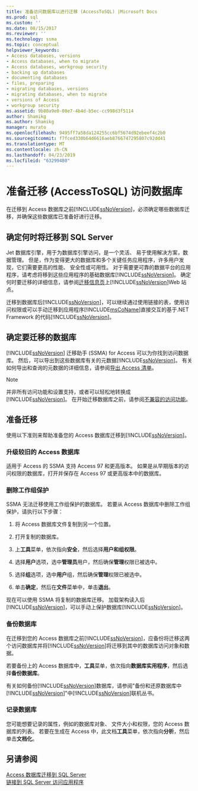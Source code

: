 ```yaml
---
title: 准备访问数据库以进行迁移 (AccessToSQL) |Microsoft Docs
ms.prod: sql
ms.custom: ''
ms.date: 08/15/2017
ms.reviewer: ''
ms.technology: ssma
ms.topic: conceptual
helpviewer_keywords:
- Access databases, versions
- Access databases, when to migrate
- Access databases, workgroup security
- backing up databases
- documenting databases
- files, preparing
- migrating databases, versions
- migrating databases, when to migrate
- versions of Access
- workgroup security
ms.assetid: 9b80a9e0-08e7-4b4d-b5ec-cc998d3f5114
author: Shamikg
ms.author: Shamikg
manager: murato
ms.openlocfilehash: 9495ff7a58da124255cc6bf5674d92ebeef4c2b0
ms.sourcegitcommit: f7fced330b64d6616aeb8766747295807c92dd41
ms.translationtype: MT
ms.contentlocale: zh-CN
ms.lasthandoff: 04/23/2019
ms.locfileid: "63299480"
---
```

# <a name="preparing-access-databases-for-migration-accesstosql"></a>准备迁移 (AccessToSQL) 访问数据库
在迁移到 Access 数据库之前[!INCLUDE[ssNoVersion](../../includes/ssnoversion-md.md)]，必须确定哪些数据库迁移，并确保这些数据库已准备好进行迁移。  
  
## <a name="determining-when-to-migrate-to-sql-server"></a>确定何时将迁移到 SQL Server  
Jet 数据库引擎，用于为数据库引擎访问，是一个灵活、 易于使用解决方案，数据管理。 但是，作为变得更大的数据库和多个关键任务应用程序，许多用户发现，它们需要更高的性能、 安全性或可用性。 对于需要更可靠的数据平台的应用程序，请考虑将移到这些应用程序的基础数据库[!INCLUDE[ssNoVersion](../../includes/ssnoversion-md.md)]。 确定何时要迁移的详细信息，请参阅[迁移信息页](https://go.microsoft.com/fwlink/?LinkId=68571)上[!INCLUDE[ssNoVersion](../../includes/ssnoversion-md.md)]Web 站点。  
  
迁移到数据库后[!INCLUDE[ssNoVersion](../../includes/ssnoversion-md.md)]，可以继续通过使用链接的表，使用访问权限或可以手动迁移到应用程序[!INCLUDE[msCoName](../../includes/msconame_md.md)]直接交互的基于.NET Framework 的代码[!INCLUDE[ssNoVersion](../../includes/ssnoversion-md.md)]。  
  
## <a name="determining-which-databases-to-migrate"></a>确定要迁移的数据库  
[!INCLUDE[ssNoVersion](../../includes/ssnoversion-md.md)] 迁移助手 (SSMA) for Access 可以为你找到访问数据库。 然后，可以导出到这些数据库有关的元数据[!INCLUDE[ssNoVersion](../../includes/ssnoversion-md.md)]。 有关如何导出和查询的元数据的详细信息，请参阅[导出 Access 清单](exporting-an-access-inventory-accesstosql.md)。  

   > [!NOTE]
   > 并非所有访问功能和设置支持，或者可以轻松地转换成[!INCLUDE[ssNoVersion](../../includes/ssnoversion-md.md)]。 在开始迁移数据库之前，请参阅[不兼容的访问功能](incompatible-access-features-accesstosql.md)。
  
## <a name="preparing-for-migration"></a>准备迁移  
使用以下准则来帮助准备您的 Access 数据库迁移到[!INCLUDE[ssNoVersion](../../includes/ssnoversion-md.md)]。  
  
### <a name="upgrading-older-access-databases"></a>升级较旧的 Access 数据库  
适用于 Access 的 SSMA 支持 Access 97 和更高版本。 如果是从早期版本的访问权限的数据库，打开并保存在 Access 97 或更高版本中的数据库。  
  
### <a name="removing-workgroup-protection"></a>删除工作组保护  
SSMA 无法迁移使用工作组保护的数据库。 若要从 Access 数据库中删除工作组保护，请执行以下步骤：  
  
1.  将 Access 数据库文件复制到另一个位置。  
  
2.  打开复制的数据库。  
  
3.  上**工具**菜单，依次指向**安全**，然后选择**用户和组权限**。  
  
4.  选择**用户**选项，选中**管理员**用户，然后确保**管理**权限已被选中。  
  
5.  选择**组**选项，选中**用户**组，然后确保**管理**权限已被选中。  
  
6.  单击**确定**，然后在**文件**菜单中，单击**退出**。  
  
现在可以使用 SSMA 将复制的数据库迁移。 加载架构读入后[!INCLUDE[ssNoVersion](../../includes/ssnoversion-md.md)]，可以手动上保护数据库[!INCLUDE[ssNoVersion](../../includes/ssnoversion-md.md)]。  
  
### <a name="backing-up-databases"></a>备份数据库  
在迁移到您的 Access 数据库之前[!INCLUDE[ssNoVersion](../../includes/ssnoversion-md.md)]，应备份将迁移这两个访问数据库并将[!INCLUDE[ssNoVersion](../../includes/ssnoversion-md.md)]将迁移到其中的数据库访问对象和数据。  
  
若要备份上的 Access 数据库中，**工具**菜单，依次指向**数据库实用程序**，然后选择**备份数据库**。  
  
有关如何备份[!INCLUDE[ssNoVersion](../../includes/ssnoversion-md.md)]数据库，请参阅"备份和还原数据库中[!INCLUDE[ssNoVersion](../../includes/ssnoversion-md.md)]"中[!INCLUDE[ssNoVersion](../../includes/ssnoversion-md.md)]联机丛书。  
  
### <a name="documenting-databases"></a>记录数据库  
您可能想要记录的属性，例如的数据库对象、 文件大小和权限，您的 Access 数据库的列表。 若要在生成在 Access 中，此文档**工具**菜单，依次指向**分析**，然后单击**文档化**。  
  
## <a name="see-also"></a>另请参阅  
[Access 数据库迁移到 SQL Server](migrating-access-databases-to-sql-server-azure-sql-db-accesstosql.md)  
[链接到 SQL Server 访问应用程序](linking-access-applications-to-sql-server-azure-sql-db-accesstosql.md)
